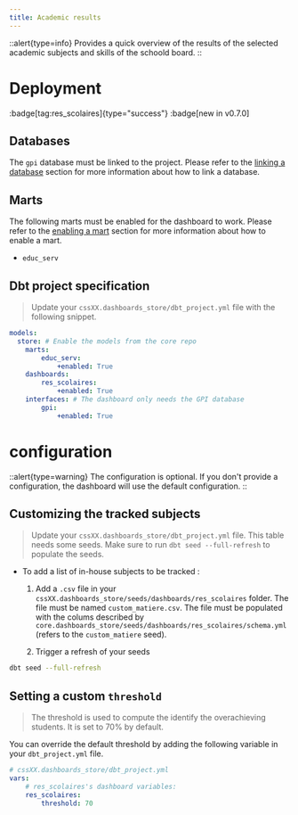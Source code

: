 ```yaml
---
title: Academic results
---
```


::alert{type=info}
Provides a quick overview of the results of the selected academic subjects and skills of the schoold board.
::

# Deployment
:badge[tag:res_scolaires]{type="success"}
:badge[new in v0.7.0]

## Databases

The `gpi` database must be linked to the project. Please refer to the [linking a database](/using/configuration/linking) section for more information about how to link a database.

## Marts 

The following marts must be enabled for the dashboard to work. Please refer to the [enabling a mart](/using/configuration/enabling) section for more information about how to enable a mart.
* `educ_serv`

## Dbt project specification
> Update your `cssXX.dashboards_store/dbt_project.yml` file with the following snippet.

```yaml
models:
  store: # Enable the models from the core repo
    marts:
        educ_serv:
            +enabled: True                  
    dashboards:                                   
        res_scolaires:
            +enabled: True
    interfaces: # The dashboard only needs the GPI database
        gpi:
            +enabled: True
```  

# configuration
::alert{type=warning}
The configuration is optional. If you don't provide a configuration, the dashboard will use the default configuration.
::

## Customizing the tracked subjects
> Update your `cssXX.dashboards_store/dbt_project.yml` file.
> This table needs some seeds. Make sure to run `dbt seed --full-refresh` to populate the seeds.

* To add a list of in-house subjects to be tracked :
  1. Add a `.csv` file in your `cssXX.dashboards_store/seeds/dashboards/res_scolaires` folder. The file must be named `custom_matiere.csv`. The file must be populated with the colums described by `core.dashboards_store/seeds/dashboards/res_scolaires/schema.yml` (refers to the `custom_matiere` seed). 

  2. Trigger a refresh of your seeds 

```bash
dbt seed --full-refresh
```

## Setting a custom `threshold`
> The threshold is used to compute the identify the overachieving students. It is set to 70% by default.

You can override the default threshold by adding the following variable in your `dbt_project.yml` file.

```yaml
# cssXX.dashboards_store/dbt_project.yml
vars:
    # res_scolaires's dashboard variables:
    res_scolaires:
        threshold: 70
```